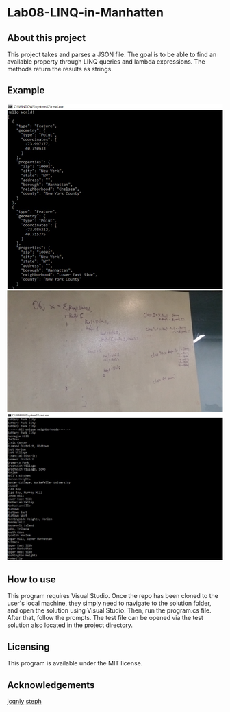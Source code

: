 # Lab08-LINQ-in-Manhatten

## About this project
This project takes and parses a JSON file. The goal is to be able to find an available property through LINQ queries and lambda expressions. The methods return the results as strings.

## Example
![LINQ screenshot](LINQ.jpg)
![Whiteboard screenhot](Whiteboard.jpg)
![In action screenshot](UniqueHood.jpg)

## How to use
This program requires Visual Studio. Once the repo has been cloned to the user's local machine, they simply need to navigate to the solution folder, and open the solution using Visual Studio. Then, run the program.cs file. After that, follow the prompts. The test file can be opened via the test solution also located in the project directory.


## Licensing
This program is available under the MIT license.

## Acknowledgements
[jcqnly](https://github.com/jcqnly)
[steph](https://github.com/IndigoShock)